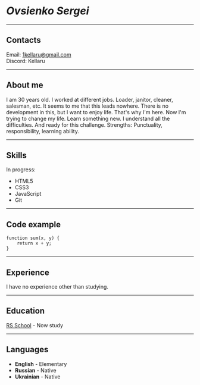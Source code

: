 # ***Ovsienko Sergei*** #

***

## Contacts ##

Email: 1kellaru@gmail.com         
Discord: Kellaru

***

## About me ##

I am 30 years old.
I worked at different jobs. Loader, janitor, cleaner, salesman, etc. It seems to me that this leads nowhere. There is no development in this, but I want to enjoy life. That's why I'm here. Now I'm trying to change my life. Learn something new. I understand all the difficulties. And ready for this challenge. 
Strengths: Punctuality, responsibility, learning ability.

***

## Skills ##

In progress:
* HTML5
* CSS3
* JavaScript
* Git

***

## Code example ##

```
function sum(x, y) {
    return x + y;
}
```

***


## Experience ##
I have no experience other than studying.

***

## Education ##
[RS School](https://rs.school/) - Now study

***

## Languages ##

* **English** - Elementary
* **Russian** - Native
* **Ukrainian** - Native